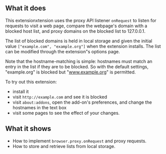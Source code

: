 
## What it does

This extensionxtension uses the proxy API listener `onRequest` to listen for requests to visit a web page, compare the webpage's domain with a blocked host list, and proxy domains on the blocked list to 127.0.0.1.

The list of blocked domains is held in local storage and given the initial value `["example.com", "example.org"]` when the extension installs. The list can be modified through the extension"s options page.

Note that the hostname-matching is simple: hostnames must match an entry in the list if they are to be blocked. So with the default settings, "example.org" is blocked but "www.example.org" is permitted.

To try out this extension:
* install it
* visit `http://example.com` and see it is blocked
* visit `about:addons`, open the add-on's preferences, and change the hostnames in the text box
* visit some pages to see the effect of your changes.

## What it shows

* How to implement `browser.proxy.onRequest` and proxy requests.
* How to store and retrieve lists from local storage.
